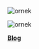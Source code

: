 ![ornek](/dot-connect/example-animation.gif)

![ornek](/dot-connect/example-animation-2.gif)

**[Blog](https://umitsen.wordpress.com/)**
